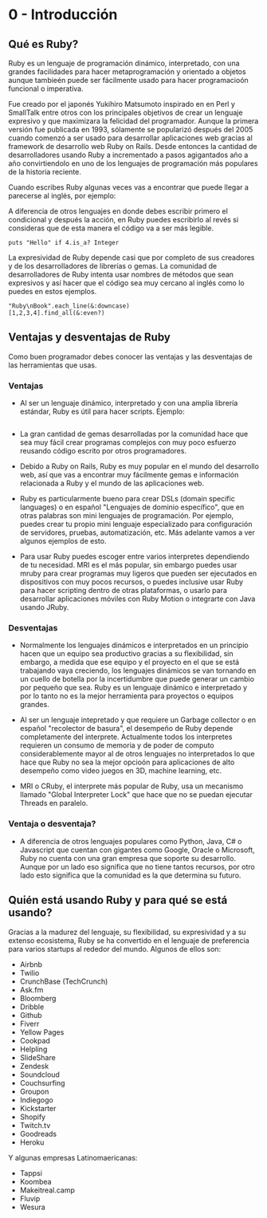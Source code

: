 # 0 - Introducción

## Qué es Ruby?

Ruby es un lenguaje de programación dinámico, interpretado, con una grandes facilidades para hacer
metaprogramación y orientado a objetos aunque tambieén puede ser fácilmente usado para hacer
programacioón funcional o imperativa.

Fue creado por el japonés Yukihiro Matsumoto inspirado en en Perl y SmallTalk entre otros con los
principales objetivos de crear un lenguaje expresivo y que maximizara la felicidad del programador.
Aunque la primera versión fue publicada en 1993, sólamente se popularizó después del 2005 cuando
comenzó a ser usado para desarrollar aplicaciones web gracias al framework de desarrollo web Ruby on
Rails. Desde entonces la cantidad de desarrolladores usando Ruby a incrementado a pasos agigantados
año a año convirtiendolo en uno de los lenguajes de programación más populares de la historia
reciente.

Cuando escribes Ruby algunas veces vas a encontrar que puede llegar a parecerse al inglés, por
ejemplo:

A diferencia de otros lenguajes en donde debes escribir primero el condicional y después la acción,
en Ruby puedes escribirlo al revés si consideras que de esta manera el código va a ser más legible.

```(ruby)
puts "Hello" if 4.is_a? Integer
```

La expresividad de Ruby depende casi que por completo de sus creadores y de los desarrolladores de
librerías o gemas. La comunidad de desarrolladores de Ruby intenta usar nombres de métodos que sean
expresivos y así hacer que el código sea muy cercano al inglés como lo puedes en estos ejemplos.

```(ruby)
"Ruby\nBook".each_line(&:downcase)
[1,2,3,4].find_all(&:even?)
```

## Ventajas y desventajas de Ruby

Como buen programador debes conocer las ventajas y las desventajas de las herramientas que usas.

### Ventajas

- Al ser un lenguaje dinámico, interpretado y con una amplia librería estándar, Ruby es útil para
  hacer scripts. Ejemplo:

  <!-- TODO: ejemplo de script -->

  ```(ruby)
  ```

- La gran cantidad de gemas desarrolladas por la comunidad hace que sea muy fácil crear programas
  complejos con muy poco esfuerzo reusando código escrito por otros programadores.

- Debido a Ruby on Rails, Ruby es muy popular en el mundo del desarrollo web, así que vas a
  encontrar muy fácilmente gemas e información relacionada a Ruby y el mundo de las aplicaciones
  web.

- Ruby es particularmente bueno para crear DSLs (domain specific languages) o en español "Lenguajes
  de dominio específico", que en otras palabras son mini lenguajes de programación. Por ejemplo,
  puedes crear tu propio mini lenguaje especializado para configuración de servidores, pruebas,
  automatización, etc. Más adelante vamos a ver algunos ejemplos de esto.

- Para usar Ruby puedes escoger entre varios interpretes dependiendo de tu necesidad. MRI es el más
  popular, sin embargo puedes usar mruby para crear programas muy ligeros que pueden ser ejecutados
  en dispositivos con muy pocos recursos, o puedes inclusive usar Ruby para hacer scripting dentro
  de otras plataformas, o usarlo para desarrollar aplicaciones móviles con Ruby Motion o integrarte
  con Java usando JRuby.

### Desventajas

- Normalmente los lenguajes dinámicos e interpretados en un principio hacen que un equipo sea
  productivo gracias a su flexibilidad, sin embargo, a medida que ese equipo y el proyecto en el que
  se está trabajando vaya creciendo, los lenguajes dinámicos se van tornando en un cuello de botella
  por la incertidumbre que puede generar un cambio por pequeño que sea. Ruby es un lenguaje dinámico
  e interpretado y por lo tanto no es la mejor herramienta para proyectos o equipos grandes.

- Al ser un lenguaje intepretado y que requiere un Garbage collector o en español "recolector de
  basura", el desempeño de Ruby depende completamente del interprete. Actualmente todos los
  interpretes requieren un consumo de memoria y de poder de computo considerablemente mayor al de
  otros lenguajes no interpretados lo que hace que Ruby no sea la mejor opcioón para aplicaciones de
  alto desempeño como video juegos en 3D, machine learning, etc.

- MRI o CRuby, el interprete más popular de Ruby, usa un mecanismo llamado "Global Interpreter Lock"
  que hace que no se puedan ejecutar Threads en paralelo.

### Ventaja o desventaja?

- A diferencia de otros lenguajes populares como Python, Java, C# o Javascript que cuentan con
  gigantes como Google, Oracle o Microsoft, Ruby no cuenta con una gran empresa que soporte su
  desarrollo. Aunque por un lado eso significa que no tiene tantos recursos, por otro lado esto
  significa que la comunidad es la que determina su futuro.

## Quién está usando Ruby y para qué se está usando?

Gracias a la madurez del lenguaje, su flexibilidad, su expresividad y a su extenso ecosistema, Ruby
se ha convertido en el lenguaje de preferencia para varios startups al rededor del mundo. Algunos de
ellos son:

- Airbnb
- Twilio
- CrunchBase (TechCrunch)
- Ask.fm
- Bloomberg
- Dribble
- Github
- Fiverr
- Yellow Pages
- Cookpad
- Helpling
- SlideShare
- Zendesk
- Soundcloud
- Couchsurfing
- Groupon
- Indiegogo
- Kickstarter
- Shopify
- Twitch.tv
- Goodreads
- Heroku

Y algunas empresas Latinomaericanas:
- Tappsi
- Koombea
- Makeitreal.camp
- Fluvip
- Wesura
